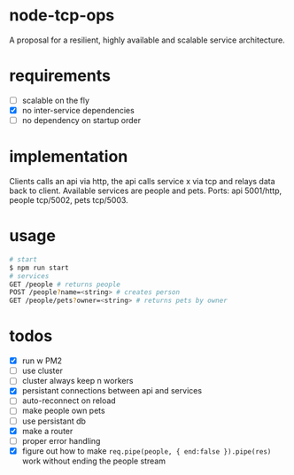 # node-tcp-ops
A proposal for a resilient, highly available and scalable service architecture.

# requirements
- [ ] scalable on the fly
- [x] no inter-service dependencies
- [ ] no dependency on startup order

# implementation
Clients calls an api via http, the api calls service x via tcp and relays data back to client. Available services are people and pets. Ports: api 5001/http, people tcp/5002, pets tcp/5003.

# usage

```bash
# start
$ npm run start
# services
GET /people # returns people
POST /people?name=<string> # creates person
GET /people/pets?owner=<string> # returns pets by owner
```

# todos
- [x] run w PM2
- [ ] use cluster
- [ ] cluster always keep n workers
- [x] persistant connections between api and services
- [ ] auto-reconnect on reload
- [ ] make people own pets
- [ ] use persistant db
- [x] make a router
- [ ] proper error handling
- [x] figure out how to make `req.pipe(people, { end:false }).pipe(res)` work without ending the people stream
